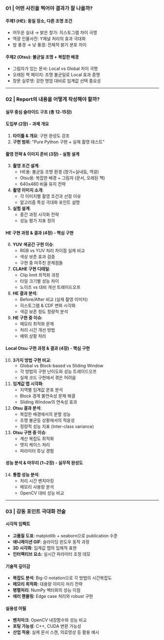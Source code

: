 ### 01 | 어떤 사진을 찍어야 결과가 잘 나올까?

#### 주제1 (HE): 동일 장소, 다른 조명 조건
- 어두운 실내 → 밝은 창가: 히스토그램 차이 극명
- 역광 인물사진: Y채널 처리의 효과 극대화
- 밤 풍경 → 낮 풍경: 전체적 밝기 분포 차이
#### 주제2 (Otsu): 불균일 조명 + 복잡한 배경
- 그림자가 있는 문서: Local vs Global 차이 극명  
- 오래된 책 페이지: 조명 불균일로 Local 효과 증명
- 창문 실루엣: 강한 명암 대비로 임계값 선택 중요성

---
### 02 | Report의 내용을 어떻게 작성해야 할까?

#### 실무 중심 슬라이드 구조 (총 12-15장)

#### **도입부 (2장) - 과제 개요**
1. **타이틀 & 개요**: 구현 완성도 강조
2. **구현 범위**: "Pure Python 구현 + 실제 촬영 테스트"

#### **촬영 전략 & 이미지 준비 (3장) - 실험 설계**
3. **촬영 조건 설계**:
   - HE용: 불균등 조명 환경 (창가+실내등, 역광)
   - Otsu용: 복잡한 배경 + 그림자 (문서, 오래된 책)
   - 640x480 비율 유지 전략
4. **촬영 이미지 소개**:
   - 각 이미지별 촬영 조건과 선정 이유
   - 알고리즘 특성 극대화 포인트 설명
5. **실험 설계**:
   - 중간 과정 시각화 전략
   - 성능 평가 지표 정의

#### **HE 구현 과정 & 결과 (4장) - 핵심 구현**
6. **YUV 색공간 구현 이슈**:
   - RGB vs YUV 처리 차이점 실제 비교
   - 색상 보존 효과 검증
   - 구현 중 마주친 문제점들
7. **CLAHE 구현 디테일**:
   - Clip limit 최적화 과정
   - 타일 크기별 성능 차이
   - 노이즈 vs 대비 개선 트레이드오프
8. **HE 결과 분석**:
   - Before/After 비교 (실제 촬영 이미지)
   - 히스토그램 & CDF 변화 시각화
   - 색감 보존 정도 정량적 분석
9. **HE 구현 중 이슈**:
   - 메모리 최적화 문제
   - 처리 시간 개선 방법
   - 예외 상황 처리

#### **Local Otsu 구현 과정 & 결과 (4장) - 핵심 구현**
10. **3가지 방법 구현 비교**:
    - Global vs Block-based vs Sliding Window
    - 각 방법의 구현 난이도와 성능 트레이드오프
    - 실제 코드 구현에서 겪은 어려움
11. **임계값 맵 시각화**:
    - 지역별 임계값 분포 분석
    - Block 경계 불연속성 문제 해결
    - Sliding Window의 연속성 효과
12. **Otsu 결과 분석**:
    - 복잡한 배경에서의 분할 성능
    - 조명 불균등 상황에서의 적응성
    - 정량적 성능 지표 (Inter-class variance)
13. **Otsu 구현 중 이슈**:
    - 계산 복잡도 최적화
    - 엣지 케이스 처리
    - 파라미터 튜닝 경험

#### **성능 분석 & 마무리 (1~2장) - 실무적 완성도**
14. **통합 성능 분석**:
    - 처리 시간 벤치마킹
    - 메모리 사용량 분석
    - OpenCV 대비 성능 비교


---

### 03 | 감동 포인트 극대화 전술

#### **시각적 임팩트**
- **고품질 도표**: matplotlib + seaborn으로 publication 수준
- **애니메이션 GIF**: 슬라이딩 윈도우 동작 과정
- **3D 시각화**: 임계값 맵의 입체적 표현
- **인터랙티브 요소**: 실시간 파라미터 조정 데모

#### **기술적 깊이감**
- **복잡도 분석**: Big-O notation으로 각 방법의 시간복잡도
- **메모리 최적화**: 대용량 이미지 처리 전략
- **병렬처리**: NumPy 벡터화의 성능 이점
- **에러 핸들링**: Edge case 처리와 robust 구현

#### **실용성 어필**
- **벤치마크**: OpenCV 내장함수와 성능 비교
- **포팅 가능성**: C++, CUDA 변환 가능성
- **산업 적용**: 실제 문서 스캔, 의료영상 등 활용 예시

